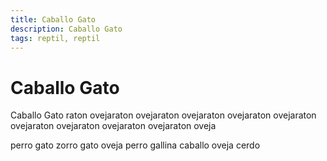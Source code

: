 ```yaml
---
title: Caballo Gato
description: Caballo Gato
tags: reptil, reptil
---
```


# Caballo Gato

Caballo Gato raton ovejaraton ovejaraton ovejaraton ovejaraton ovejaraton ovejaraton ovejaraton ovejaraton ovejaraton oveja

perro gato zorro gato oveja perro gallina caballo oveja cerdo